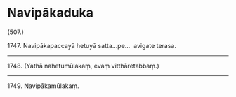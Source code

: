 # Navipākaduka

(507.)

1747\. Navipākapaccayā hetuyā satta…pe…  avigate terasa.

---

1748\. (Yathā nahetumūlakaṃ, evaṃ vitthāretabbaṃ.)

---

1749\. Navipākamūlakaṃ.
